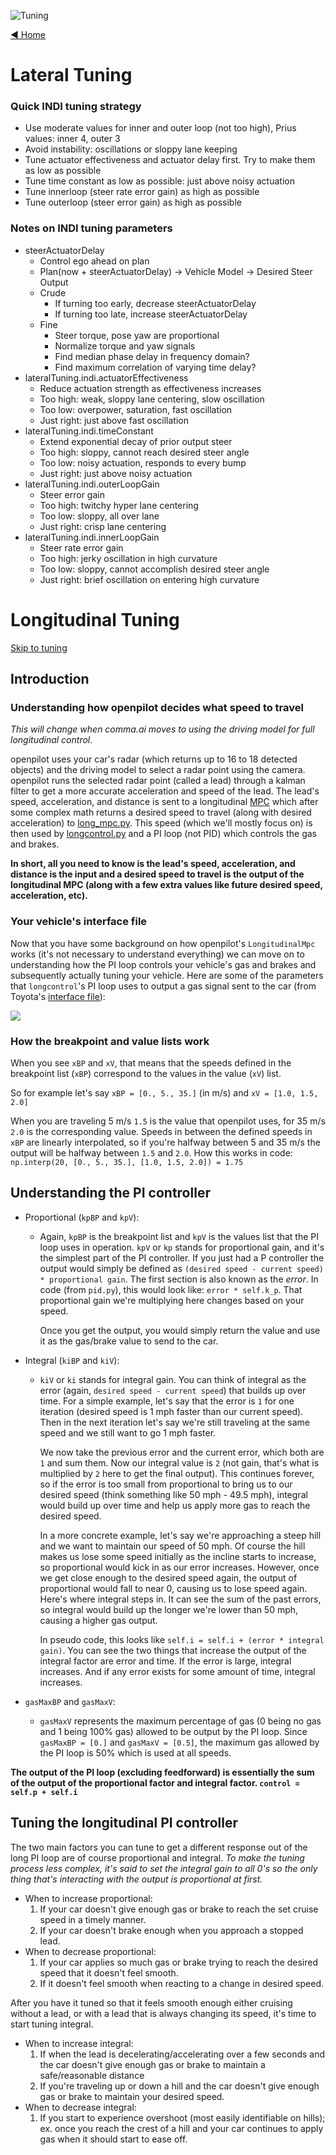 ![Tuning](https://user-images.githubusercontent.com/37757984/83087550-658b3c00-a046-11ea-9744-8f1e51fa8009.png)

[◄ Home](https://github.com/commaai/openpilot/wiki)

# Lateral Tuning

### Quick INDI tuning strategy
 - Use moderate values for inner and outer loop (not too high), Prius values: inner 4, outer 3
 - Avoid instability: oscillations or sloppy lane keeping
 - Tune actuator effectiveness and actuator delay first. Try to make them as low as possible
 - Tune time constant as low as possible: just above noisy actuation
 - Tune innerloop (steer rate error gain) as high as possible
 - Tune outerloop (steer error gain) as high as possible

### Notes on INDI tuning parameters
* steerActuatorDelay
  * Control ego ahead on plan
  * Plan(now + steerActuatorDelay) -> Vehicle Model -> Desired Steer Output
  * Crude
    * If turning too early, decrease steerActuatorDelay
    * If turning too late, increase steerActuatorDelay
  * Fine
    * Steer torque, pose yaw are proportional
    * Normalize torque and yaw signals
    * Find median phase delay in frequency domain?
    * Find maximum correlation of varying time delay?
* lateralTuning.indi.actuatorEffectiveness
  * Reduce actuation strength as effectiveness increases
  * Too high: weak, sloppy lane centering, slow oscillation
  * Too low: overpower, saturation, fast oscillation
  * Just right: just above fast oscillation
* lateralTuning.indi.timeConstant
  * Extend exponential decay of prior output steer
  * Too high: sloppy, cannot reach desired steer angle
  * Too low: noisy actuation, responds to every bump
  * Just right: just above noisy actuation
* lateralTuning.indi.outerLoopGain
  * Steer error gain
  * Too high: twitchy hyper lane centering
  * Too low: sloppy, all over lane
  * Just right: crisp lane centering
* lateralTuning.indi.innerLoopGain
  * Steer rate error gain
  * Too high: jerky oscillation in high curvature
  * Too low: sloppy, cannot accomplish desired steer angle
  * Just right: brief oscillation on entering high curvature

# Longitudinal Tuning
[Skip to tuning](#Tuning-the-longitudinal-PI-controller)
## Introduction

### Understanding how openpilot decides what speed to travel
*This will change when comma.ai moves to using the driving model for full longitudinal control*.

openpilot uses your car's radar (which returns up to 16 to 18 detected objects) and the driving model to select a radar point using the camera. openpilot runs the selected radar point (called a lead) through a kalman filter to get a more accurate acceleration and speed of the lead. The lead's speed, acceleration, and distance is sent to a longitudinal [MPC](https://en.wikipedia.org/wiki/Model_predictive_control) which after some complex math returns a desired speed to travel (along with desired acceleration) to [long_mpc.py](/commaai/openpilot/blob/master/selfdrive/controls/lib/long_mpc.py). This speed (which we'll mostly focus on) is then used by [longcontrol.py](/commaai/openpilot/blob/master/selfdrive/controls/lib/longcontrol.py) and a PI loop (not PID) which controls the gas and brakes.

**In short, all you need to know is the lead's speed, acceleration, and distance is the input and a desired speed to travel is the output of the longitudinal MPC (along with a few extra values like future desired speed, acceleration, etc).**

### Your vehicle's interface file
Now that you have some background on how openpilot's `LongitudinalMpc` works (it's not necessary to understand everything) we can move on to understanding how the PI loop controls your vehicle's gas and brakes and subsequently actually tuning your vehicle. Here are some of the parameters that `longcontrol`'s PI loop uses to output a gas signal sent to the car (from Toyota's [interface file](/commaai/openpilot/blob/master/selfdrive/car/toyota/interface.py#L288)):

![](https://i.imgur.com/e3w1kUM.png)

### How the breakpoint and value lists work
When you see `xBP` and `xV`, that means that the speeds defined in the breakpoint list (`xBP`) correspond to the values in the value (`xV`) list.

So for example let's say `xBP = [0., 5., 35.]` (in m/s) and `xV = [1.0, 1.5, 2.0]`

When you are traveling 5 m/s `1.5` is the value that openpilot uses, for 35 m/s `2.0` is the corresponding value. Speeds in between the defined speeds in `xBP` are linearly interpolated, so if you're halfway between 5 and 35 m/s the output will be halfway between `1.5` and `2.0`. How this works in code: `np.interp(20, [0., 5., 35.], [1.0, 1.5, 2.0]) = 1.75`

## Understanding the PI controller
* Proportional (`kpBP` and `kpV`):
  - Again, `kpBP` is the breakpoint list and `kpV` is the values list that the PI loop uses in operation. `kpV` or `kp` stands for proportional gain, and it's the simplest part of the PI controller. If you just had a P controller the output would simply be defined as `(desired speed - current speed) * proportional gain`. The first section is also known as the *error*. In code (from `pid.py`), this would look like: `error * self.k_p`. That proportional gain we're multiplying here changes based on your speed.

    Once you get the output, you would simply return the value and use it as the gas/brake value to send to the car.

* Integral (`kiBP` and `kiV`):
  - `kiV` or `ki` stands for integral gain. You can think of integral as the error (again, `desired speed - current speed`) that builds up over time. For a simple example, let's say that the error is `1` for one iteration (desired speed is 1 mph faster than our current speed). Then in the next iteration let's say we're still traveling at the same speed and we still want to go 1 mph faster.

    We now take the previous error and the current error, which both are `1` and sum them. Now our integral value is `2` (not gain, that's what is multiplied by `2` here to get the final output). This continues forever, so if the error is too small from proportional to bring us to our desired speed (think something like 50 mph - 49.5 mph), integral would build up over time and help us apply more gas to reach the desired speed.

    In a more concrete example, let's say we're approaching a steep hill and we want to maintain our speed of 50 mph. Of course the hill makes us lose some speed initially as the incline starts to increase, so proportional would kick in as our error increases. However, once we get close enough to the desired speed again, the output of proportional would fall to near 0, causing us to lose speed again. Here's where integral steps in. It can see the sum of the past errors, so integral would build up the longer we're lower than 50 mph, causing a higher gas output.

    In pseudo code, this looks like `self.i = self.i + (error * integral gain)`. You can see the two things that increase the output of the integral factor are error and time. If the error is large, integral increases. And if any error exists for some amount of time, integral increases.

* `gasMaxBP` and `gasMaxV`:
  - `gasMaxV` represents the maximum percentage of gas (0 being no gas and 1 being 100% gas) allowed to be output by the PI loop. Since `gasMaxBP = [0.]` and `gasMaxV = [0.5]`, the maximum gas allowed by the PI loop is 50% which is used at all speeds.

**The output of the PI loop (excluding feedforward) is essentially the sum of the output of the proportional factor and integral factor. `control = self.p + self.i`**

## Tuning the longitudinal PI controller
The two main factors you can tune to get a different response out of the long PI loop are of course proportional and integral. *To make the tuning process less complex, it's said to set the integral gain to all 0's so the only thing that's interacting with the output is proportional at first.*

- When to increase proportional:
  1. If your car doesn't give enough gas or brake to reach the set cruise speed in a timely manner.
  2. If your car doesn't brake enough when you approach a stopped lead.
- When to decrease proportional:
  1. If your car applies so much gas or brake trying to reach the desired speed that it doesn't feel smooth.
  2. If it doesn't feel smooth when reacting to a change in desired speed.

After you have it tuned so that it feels smooth enough either cruising without a lead, or with a lead that is always changing its speed, it's time to start tuning integral.

- When to increase integral:
  1. If when the lead is decelerating/accelerating over a few seconds and the car doesn't give enough gas or brake to maintain a safe/reasonable distance
  2. If you're traveling up or down a hill and the car doesn't give enough gas or brake to maintain your desired speed.
- When to decrease integral:
  1. If you start to experience overshoot (most easily identifiable on hills); ex. once you reach the crest of a hill and your car continues to apply gas when it should start to ease off.